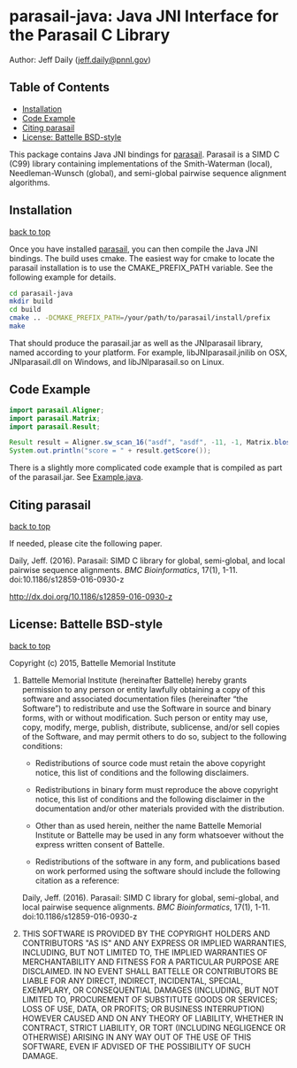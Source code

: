 # parasail-java: Java JNI Interface for the Parasail C Library

Author: Jeff Daily (jeff.daily@pnnl.gov)

## Table of Contents

  * [Installation](#installation)
  * [Code Example](#code-example)
  * [Citing parasail](#citing-parasail)
  * [License: Battelle BSD\-style](#license-battelle-bsd-style)

This package contains Java JNI bindings for [parasail](https://github.com/jeffdaily/parasail). Parasail is a SIMD C (C99) library containing implementations of the Smith-Waterman (local), Needleman-Wunsch (global), and semi-global pairwise sequence alignment algorithms.  

## Installation

[back to top]

Once you have installed [parasail](https://github.com/jeffdaily/parasail), you can then compile the Java JNI bindings.  The build uses cmake.  The easiest way for cmake to locate the parasail installation is to use the CMAKE_PREFIX_PATH variable.  See the following example for details.

```bash
cd parasail-java
mkdir build
cd build
cmake .. -DCMAKE_PREFIX_PATH=/your/path/to/parasail/install/prefix
make
```

That should produce the parasail.jar as well as the JNIparasail library, named according to your platform.  For example, libJNIparasail.jnilib on OSX, JNIparasail.dll on Windows, and libJNIparasail.so on Linux.

## Code Example

```java
import parasail.Aligner;
import parasail.Matrix;
import parasail.Result;

Result result = Aligner.sw_scan_16("asdf", "asdf", -11, -1, Matrix.blosum62);
System.out.println("score = " + result.getScore());
```

There is a slightly more complicated code example that is compiled as part of the parasail.jar.  See [Example.java](src/parasail/Example.java).

## Citing parasail

[back to top]

If needed, please cite the following paper.

Daily, Jeff. (2016). Parasail: SIMD C library for global, semi-global,
and local pairwise sequence alignments. *BMC Bioinformatics*, 17(1), 1-11.
doi:10.1186/s12859-016-0930-z

http://dx.doi.org/10.1186/s12859-016-0930-z

## License: Battelle BSD-style

[back to top]

Copyright (c) 2015, Battelle Memorial Institute

1.  Battelle Memorial Institute (hereinafter Battelle) hereby grants
    permission to any person or entity lawfully obtaining a copy of this
    software and associated documentation files (hereinafter “the
    Software”) to redistribute and use the Software in source and binary
    forms, with or without modification.  Such person or entity may use,
    copy, modify, merge, publish, distribute, sublicense, and/or sell
    copies of the Software, and may permit others to do so, subject to
    the following conditions:

    - Redistributions of source code must retain the above copyright
      notice, this list of conditions and the following disclaimers.

    - Redistributions in binary form must reproduce the above copyright
      notice, this list of conditions and the following disclaimer in
      the documentation and/or other materials provided with the
      distribution.

    - Other than as used herein, neither the name Battelle Memorial
      Institute or Battelle may be used in any form whatsoever without
      the express written consent of Battelle.

    - Redistributions of the software in any form, and publications
      based on work performed using the software should include the
      following citation as a reference:

    Daily, Jeff. (2016). Parasail: SIMD C library for global,
    semi-global, and local pairwise sequence alignments. *BMC
    Bioinformatics*, 17(1), 1-11.  doi:10.1186/s12859-016-0930-z

2.  THIS SOFTWARE IS PROVIDED BY THE COPYRIGHT HOLDERS AND CONTRIBUTORS
    "AS IS" AND ANY EXPRESS OR IMPLIED WARRANTIES, INCLUDING, BUT NOT
    LIMITED TO, THE IMPLIED WARRANTIES OF MERCHANTABILITY AND FITNESS
    FOR A PARTICULAR PURPOSE ARE DISCLAIMED. IN NO EVENT SHALL BATTELLE
    OR CONTRIBUTORS BE LIABLE FOR ANY DIRECT, INDIRECT, INCIDENTAL,
    SPECIAL, EXEMPLARY, OR CONSEQUENTIAL DAMAGES (INCLUDING, BUT NOT
    LIMITED TO, PROCUREMENT OF SUBSTITUTE GOODS OR SERVICES; LOSS OF
    USE, DATA, OR PROFITS; OR BUSINESS INTERRUPTION) HOWEVER CAUSED AND
    ON ANY THEORY OF LIABILITY, WHETHER IN CONTRACT, STRICT LIABILITY,
    OR TORT (INCLUDING NEGLIGENCE OR OTHERWISE) ARISING IN ANY WAY OUT
    OF THE USE OF THIS SOFTWARE, EVEN IF ADVISED OF THE POSSIBILITY OF
    SUCH DAMAGE.

[back to top]: #parasail-pairwise-sequence-alignment-library
